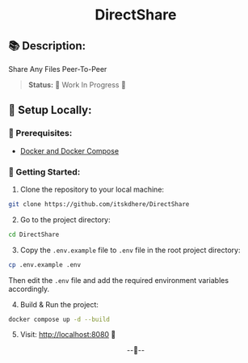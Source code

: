 <h1 align='center'>DirectShare</h1>

## 📚 Description:
Share Any Files Peer-To-Peer

> **Status:** 🚧 Work In Progress 🚧

## 📡 Setup Locally:
### 📝 Prerequisites:
- [Docker and Docker Compose](https://docs.docker.com/get-docker/)

### 🚀 Getting Started:
1. Clone the repository to your local machine:
```bash
git clone https://github.com/itskdhere/DirectShare
```

2. Go to the project directory:
```bash
cd DirectShare
```

3. Copy the `.env.example` file to `.env` file in the root project directory:
```bash
cp .env.example .env
```
Then edit the `.env` file and add the required environment variables accordingly.

4. Build & Run the project:
```bash
docker compose up -d --build
```

5. Visit: <a href="http://localhost:8080/" target="_blank" rel="noopener noreferrer">http://localhost:8080</a> 🎉


<p align='center'>--🙂--</p>